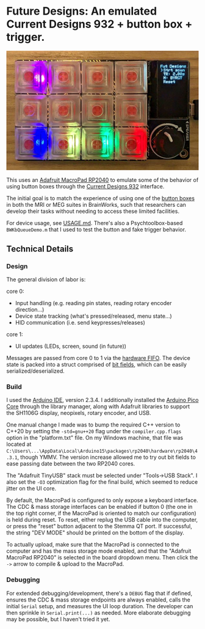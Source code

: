 # Future Designs: An emulated Current Designs 932 + button box + trigger.

![](media/overview_crop_resize.jpg)

This uses an [Adafruit MacroPad RP2040](https://www.adafruit.com/product/5128) to emulate some of the behavior of using button boxes through the [Current Designs 932](https://www.curdes.com/fiu-932b.html) interface.

The initial goal is to match the experience of using one of the [button boxes](https://www.curdes.com/mainforp/responsedevices/buttonboxes.html) in both the MRI or MEG suites in BrainWorks, such that researchers can develop their tasks without needing to access these limited facilities.

For device usage, see [USAGE.md](USAGE.md). There's also a Psychtoolbox-based `BWKbQueueDemo.m` that I used to test the button and fake trigger behavior.

## Technical Details

### Design

The general division of labor is:

core 0:
  - Input handling (e.g. reading pin states, reading rotary encoder direction...)
  - Device state tracking (what's pressed/released, menu state...)
  - HID communication (i.e. send keypresses/releases)

core 1:
  - UI updates (LEDs, screen, sound (in future))

Messages are passed from core 0 to 1 via the [hardware FIFO](https://arduino-pico.readthedocs.io/en/latest/multicore.html#communicating-between-cores). The device state is packed into a struct comprised of [bit fields](https://en.cppreference.com/w/cpp/language/bit_field), which can be easily serialized/deserialized.

### Build

I used the [Arduino IDE](https://www.arduino.cc/en/software), version 2.3.4. I additionally installed the [Arduino Pico Core](https://github.com/earlephilhower/arduino-pico) through the library manager, along with Adafruit libraries to support the SH1106G display, neopixels, rotary encoder, and USB.

One manual change I made was to bump the required C++ version to C++20 by setting the `-std=gnu++20` flag under the `compiler.cpp.flags` option in the "platform.txt" file. On my Windows machine, that file was located at `C:\Users\...\AppData\Local\Arduino15\packages\rp2040\hardware\rp2040\4.3.1`, though YMMV. The version increase allowed me to try out bit fields to ease passing date between the two RP2040 cores.

The "Adafruit TinyUSB" stack must be selected under "Tools->USB Stack". I also set the `-O3` optimization flag for the final build, which seemed to reduce jitter on the UI core.

By default, the MacroPad is configured to only expose a keyboard interface. The CDC & mass storage interfaces can be enabled if button 0 (the one in the top right corner, if the MacroPad is oriented to match our configuration) is held during reset. To reset, either replug the USB cable into the computer, or press the "reset" button adjacent to the Stemma QT port. If successful, the string "DEV MODE" should be printed on the bottom of the display.

To actually upload, make sure that the MacroPad is connected to the computer and has the mass storage mode enabled, and that the "Adafruit MacroPad RP2040" is selected in the board dropdown menu. Then click the `->` arrow to compile & upload to the MacroPad.

### Debugging

For extended debugging/development, there's a `DEBUG` flag that if defined, ensures the CDC & mass storage endpoints are always enabled, calls the initial `Serial` setup, and measures the UI loop duration. The developer can then sprinkle in `Serial.print(...)` as needed. More elaborate debugging may be possible, but I haven't tried it yet.
